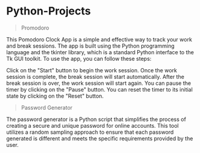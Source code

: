 # Python-Projects
>Promodoro

This Pomodoro Clock App is a simple and effective way to track your work and break sessions. The app is built using the Python programming language and the tkinter library, which is a standard Python interface to the Tk GUI toolkit.
To use the app, you can follow these steps:

Click on the "Start" button to begin the work session.
Once the work session is complete, the break session will start automatically.
After the break session is over, the work session will start again.
You can pause the timer by clicking on the "Pause" button.
You can reset the timer to its initial state by clicking on the "Reset" button.

>Password Generator

The password generator is a Python script that simplifies the process of creating a secure and unique password for online accounts. This tool utilizes a random sampling approach to ensure that each password generated is different and meets the specific requirements provided by the user.